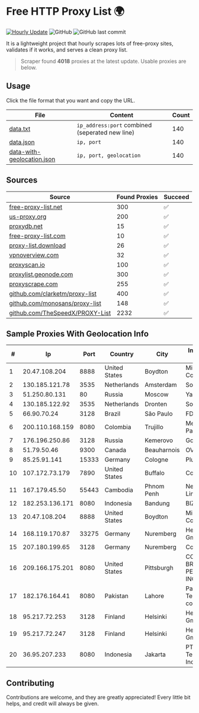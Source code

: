 
# Free HTTP Proxy List 🌍

[![Hourly Update](https://github.com/mertguvencli/http-proxy-list/actions/workflows/main.yml/badge.svg?branch=main)](https://github.com/mertguvencli/http-proxy-list/actions/workflows/main.yml)
![GitHub](https://img.shields.io/github/license/mertguvencli/http-proxy-list)
![GitHub last commit](https://img.shields.io/github/last-commit/mertguvencli/http-proxy-list)

It is a lightweight project that hourly scrapes lots of free-proxy sites, validates if it works, and serves a clean proxy list.


> Scraper found **4018** proxies at the latest update. Usable proxies are below.

## Usage

Click the file format that you want and copy the URL.


|File|Content|Count|
|----|-------|-----|
|[data.txt](https://raw.githubusercontent.com/mertguvencli/http-proxy-list/main/proxy-list/data.txt)|`ip_address:port` combined (seperated new line)|140|
|[data.json](https://raw.githubusercontent.com/mertguvencli/http-proxy-list/main/proxy-list/data.json)|`ip, port`|140|
|[data-with-geolocation.json](https://raw.githubusercontent.com/mertguvencli/http-proxy-list/main/proxy-list/data-with-geolocation.json)|`ip, port, geolocation`|140|

## Sources

|Source|Found Proxies|Succeed|
|------|-------------|-------|
|[free-proxy-list.net](https://free-proxy-list.net)|300|✅|
|[us-proxy.org](https://www.us-proxy.org)|200|✅|
|[proxydb.net](http://proxydb.net)|15|✅|
|[free-proxy-list.com](https://free-proxy-list.com/?page=&port=&type%5B%5D=http&type%5B%5D=https&up_time=0&search=Search)|10|✅|
|[proxy-list.download](https://www.proxy-list.download/HTTP)|26|✅|
|[vpnoverview.com](https://vpnoverview.com/privacy/anonymous-browsing/free-proxy-servers)|32|✅|
|[proxyscan.io](https://www.proxyscan.io)|100|✅|
|[proxylist.geonode.com](https://proxylist.geonode.com/api/proxy-list?limit=300&page=1&sort_by=lastChecked&sort_type=desc&protocols=http,https)|300|✅|
|[proxyscrape.com](https://api.proxyscrape.com/v2/?request=displayproxies&protocol=http&timeout=10000&country=all&ssl=all&anonymity=all)|255|✅|
|[github.com/clarketm/proxy-list](https://raw.githubusercontent.com/clarketm/proxy-list/master/proxy-list-raw.txt)|400|✅|
|[github.com/monosans/proxy-list](https://raw.githubusercontent.com/monosans/proxy-list/main/proxies/http.txt)|148|✅|
|[github.com/TheSpeedX/PROXY-List](https://raw.githubusercontent.com/TheSpeedX/PROXY-List/master/http.txt)|2232|✅|


## Sample Proxies With Geolocation Info

|#|Ip|Port|Country|City|Internet Service Provider|
|-|--|----|-------|----|-------------------------|
|1|20.47.108.204|8888|United States|Boydton|Microsoft Corporation|
|2|130.185.121.78|3535|Netherlands|Amsterdam|Softqloud GmbH|
|3|51.250.80.131|80|Russia|Moscow|Yandex.Cloud LLC|
|4|130.185.122.92|3535|Netherlands|Dronten|Softqloud GmbH|
|5|66.90.70.24|3128|Brazil|São Paulo|FDCservers.net|
|6|200.110.168.159|8080|Colombia|Trujillo|Media Commerce Partners S.A|
|7|176.196.250.86|3128|Russia|Kemerovo|Goodline.info|
|8|51.79.50.46|9300|Canada|Beauharnois|OVH SAS|
|9|85.25.91.141|15333|Germany|Cologne|PlusServer GmbH|
|10|107.172.73.179|7890|United States|Buffalo|ColoCrossing|
|11|167.179.45.50|55443|Cambodia|Phnom Penh|NeocomISP Limited|
|12|182.253.136.171|8080|Indonesia|Bandung|BIZNET|
|13|20.47.108.204|8888|United States|Boydton|Microsoft Corporation|
|14|168.119.170.87|33275|Germany|Nuremberg|Hetzner Online GmbH|
|15|207.180.199.65|3128|Germany|Nuremberg|Contabo GmbH|
|16|209.166.175.201|8080|United States|Pittsburgh|CONTINENTAL BROADBAND PENNSYLVANIA, INC.|
|17|182.176.164.41|8080|Pakistan|Lahore|Pakistan Telecommuication company limited|
|18|95.217.72.253|3128|Finland|Helsinki|Hetzner Online GmbH|
|19|95.217.72.247|3128|Finland|Helsinki|Hetzner Online GmbH|
|20|36.95.207.233|8080|Indonesia|Jakarta|PT. Telekomunikasi Indonesia|



## Contributing

Contributions are welcome, and they are greatly appreciated! Every
little bit helps, and credit will always be given.

